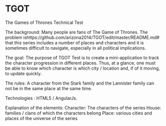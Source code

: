 # TGOT
The Games of Thrones Technical Test

The background:
Many people are fans of The Game of Thrones. The problem ishttps://github.com/arizona2014/TGOT/edit/master/README.md# that this series includes a number of places and characters and it is sometimes difficult to navigate, especially in all political implications.


The goal:
The purpose of TGOT Test is to create a mini-application to track the character progression in different places. Thus, at a glance, one must be able to know which character is which city / location and, if of it moving, to update quickly.


The rules:
A character from the Stark family and the Lannister family can not be in the same place at the same time.


Technologies : 
HTML5 / AngularJs.


Explanation of the elements:
Character: The characters of the series
House: families / clans of which the characters belong
Place: various cities and places of the universe of the series

